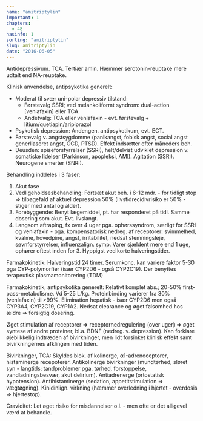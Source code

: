 ```yaml
---
name: "amitriptylin"
important: 1
chapters:  
  - 48
hasinfo: 1
sorting: "amitriptylin"
slug: amitriptylin
date: "2016-06-05"
---
```


Antidepressivum. TCA. Tertiær amin. Hæmmer serotonin-reuptake mere udtalt end NA-reuptake.

Klinisk anvendelse, antipsykotika generelt: <ul><li>Moderat til svær uni-polar depressiv tilstand: <ul><li>Førstevalg SSRI; ved melankoliformt syndrom: dual-action [venlafaxin] eller TCA.</li><li>Andetvalg: TCA eller venlafaxin - evt. førstevalg + litium/quetiapin/aripiprazol</li></ul></li><li>Psykotisk depression: Andengen. antipsykotikum, evt. ECT.</li><li>Førstevalg v. angstsygdomme (panikangst, fobisk angst, social angst generliaseret angst, OCD, PTSD). Effekt indsætter efter måneders beh.</li><li>Deusden: spiseforstyrrelser (SSRI), helt/delvist udviklet depression v. somatiske lidelser (Parkinson, apopleksi, AMI). Agitation (SSRI). Neurogene smerter (SNRI).</li></ul>

Behandling inddeles i 3 faser:<ol><li>Akut fase</li><li>Vedligeholdsesbehandling: Fortsæt akut beh. i 6-12 mdr. - for tidligt stop => tilbagefald af aktuel depression 50% (livstidrecidivrisiko er 50% - stiger med antal og alder).</li><li>Forebyggende: Benyt lægemiddel, pt. har responderet på tidl. Samme dosering som akut. Evt. livslangt.</li><li style=\list-style-type:disc\>Langsom aftraping, fx over 4 uger pga. ophørssyndrom, særligt for SSRI og venlafaxin - pga. kompensatorisk nedreg. af receptorer: svimmelhed, kvalme, hovedpine, angst, irritabilitet, nedsat stemningsleje, søvnforstyrrelser, influenzalign. symp. Varer sjældent mere end 1 uge, ophører oftest inden for 3. Hyppigst ved korte halveringstider.</li></ol>

Farmakokinetik: Halveringstid 24 timer. Serumkonc. kan variere faktor 5-30 pga CYP-polymorfier (især CYP2D6 - også CYP2C19). Der benyttes terapeutisk plasmamonitorering (TDM)

Farmakokinetik, antipsykotika generelt: Relativt komplet abs.; 20-50% first-pass-metabolisme. Vd 5-25 L/kg. Proteinbinding varierer fra 30% (venlafaxin) til >99%. Elimination hepatisk - især CYP2D6 men også CYP3A4, CYP2C19, CYP1A2. Nedsat clearance og øget følsomhed hos ældre => forsigtig dosering.

Øget stimulation af receptorer => receptornedregulering (over uger) => øget syntese af andre proteiner, bl.a. BDNF (nedreg. v. depression). Kan forklare øjeblikkelig indtræden af bivirkninger, men lidt forsinket klinisk effekt samt bivirkningernes afklingen med tiden.



Bivirkninger, TCA: Skyldes blok. af kolinerge, α1-adrenoceptorer, histaminerge recepoterer. Antikolinerge bivirkninger (mundtørhed, sløret syn - langtids: tandproblemer pga. tørhed, forstoppelse, vandladningsbesvær, akut delirium). Antiadrenerge (ortostatisk hypotension). Antihistaminerge (sedation, appetitstimulation => vægtøgning). Kinidinlign. virkning (hæmmer overledning i hjertet - overdosis => hjertestop).

Graviditet: Let øget risiko for misdannelser o.l. - men ofte er det alligevel værd at behandle.
